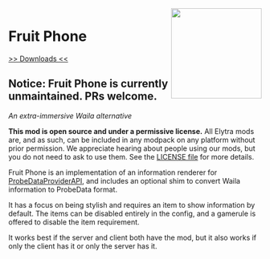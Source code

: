 <img src="https://rawgit.com/elytra/FruitPhone/1.11.2/doc/emblem.svg" align="right" width="180px"/>

# Fruit Phone
[>> Downloads <<](https://github.com/elytra/FruitPhone/releases)

## Notice: Fruit Phone is currently unmaintained. PRs welcome.

*An extra-immersive Waila alternative*

**This mod is open source and under a permissive license.** All Elytra mods are,
and as such, can be included in any modpack on any platform without prior
permission. We appreciate hearing about people using our mods, but you do not
need to ask to use them. See the [LICENSE file](LICENSE) for more details.

Fruit Phone is an implementation of an information renderer for
[ProbeDataProviderAPI](https://github.com/elytra/ProbeDataProviderAPI), and
includes an optional shim to convert Waila information to ProbeData format.

It has a focus on being stylish and requires an item to show information by
default. The items can be disabled entirely in the config, and a gamerule is
offered to disable the item requirement.

It works best if the server and client both have the mod, but it also works if
only the client has it or only the server has it.
